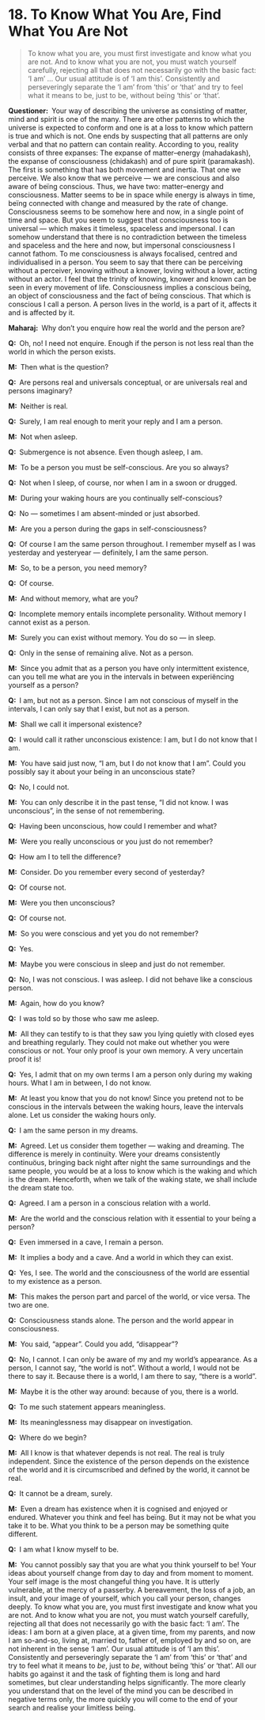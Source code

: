 # 18. To Know What You Are, Find What You Are Not

>To know what you are, you must first investigate and know what you are not. And to know what you are not, you must watch yourself carefully, rejecting all that does not necessarily go with the basic fact: ‘I am’ … Our usual attitude is of ‘I am this’. Consistently and perseveringly separate the ‘I am’ from ‘this’ or ‘that’ and try to feel what it means to <span style=font-style:normal>be</span>, just to <span style=font-style:normal>be</span>, without beïng ‘this’ or ‘that’.

**Questioner:**&ensp;Your way of describing the universe as consisting of matter, mind and spirit is one of the many. There are other patterns to which the universe is expected to conform and one is at a loss to know which pattern is true and which is not. One ends by suspecting that all patterns are only verbal and that no pattern can contain reality. According to you, reality consists of three expanses: The expanse of matter–energy (<span data-tippy-content="The great expanse of existence, the universe of matter and energy.">mahadakash</span>), the expanse of consciousness (<span data-tippy-content="[<em>chit</em>, to perceive + <em>akash</em>, expanse, sky] <em>Brahman</em> in its aspect of limitless knowledge, the expanse of awareness. Variöusly used for consciousness, individual as well as universal.">chidakash</span>) and of pure spirit (<span data-tippy-content="The great expanse, the timeless and spaceless reality; the Absolute beïng.">paramakash</span>). The first is something that has both movement and inertia. That one we perceive. We also know that we perceive — we are conscious and also aware of beïng conscious. Thus, we have two: matter–energy and consciousness. Matter seems to be in space while energy is always in time, beïng connected with change and measured by the rate of change. Consciousness seems to be somehow here and now, in a single point of time and space. But you seem to suggest that consciousness too is universal — which makes it timeless, spaceless and impersonal. I can somehow understand that there is no contradiction between the timeless and spaceless and the here and now, but impersonal consciousness I cannot fathom. To me consciousness is always focalised, centred and individualised in a person. You seem to say that there can be perceiving without a perceiver, knowing without a knower, loving without a lover, acting without an actor. I feel that the trinity of knowing, knower and known can be seen in every movement of life. Consciousness implies a conscious beïng, an object of consciousness and the fact of beïng conscious. That which is conscious I call a person. A person lives in the world, is a part of it, affects it and is affected by it. 

**Maharaj:**&ensp;Why don’t you enquire how real the world and the person are?

**Q:**&ensp;Oh, no! I need not enquire. Enough if the person is not less real than the world in which the person exists.

**M:**&ensp;Then what is the question?

**Q:**&ensp;Are persons real and universals conceptual, or are universals real and persons imaginary?

**M:**&ensp;Neither is real.

**Q:**&ensp;Surely, I am real enough to merit your reply and I am a person.

**M:**&ensp;Not when asleep.

**Q:**&ensp;Submergence is not absence. Even though asleep, I am.

**M:**&ensp;To be a person you must be self-conscious. Are you so always?

**Q:**&ensp;Not when I sleep, of course, nor when I am in a swoon or drugged.

**M:**&ensp;During your waking hours are you continually self-conscious?

**Q:**&ensp;No — sometimes I am absent-minded or just absorbed.

**M:**&ensp;Are you a person during the gaps in self-consciousness?

**Q:**&ensp;Of course I am the same person throughout. I remember myself as I was yesterday and yesteryear — definitely, I am the same person.

**M:**&ensp;So, to be a person, you need memory?

**Q:**&ensp;Of course.

**M:**&ensp;And without memory, what are you?

**Q:**&ensp;Incomplete memory entails incomplete personality. Without memory I cannot exist as a person.

**M:**&ensp;Surely you can exist without memory. You do so — in sleep.

**Q:**&ensp;Only in the sense of remaining alive. Not as a person.

**M:**&ensp;Since you admit that as a person you have only intermittent existence, can you tell me what are you in the intervals in between experiëncing yourself as a person?

**Q:**&ensp;I am, but not as a person. Since I am not conscious of myself in the intervals, I can only say that I exist, but not as a person.

**M:**&ensp;Shall we call it impersonal existence?

**Q:**&ensp;I would call it rather unconscious existence: I am, but I do not know that I am.

**M:**&ensp;You have said just now, “I am, but I do not know that I am”. Could you possibly say it about your beïng in an unconscious state?

**Q:**&ensp;No, I could not.

**M:**&ensp;You can only describe it in the past tense, “I did not know. I was unconscious”, in the sense of not remembering.

**Q:**&ensp;Having been unconscious, how could I remember and what?

**M:**&ensp;Were you really unconscious or you just do not remember?

**Q:**&ensp;How am I to tell the difference?

**M:**&ensp;Consider. Do you remember every second of yesterday?

**Q:**&ensp;Of course not.

**M:**&ensp;Were you then unconscious?

**Q:**&ensp;Of course not.

**M:**&ensp;So you were conscious and yet you do not remember?

**Q:**&ensp;Yes.

**M:**&ensp;Maybe you were conscious in sleep and just do not remember.

**Q:**&ensp;No, I was not conscious. I was asleep. I did not behave like a conscious person.

**M:**&ensp;Again, how do you know?

**Q:**&ensp;I was told so by those who saw me asleep.

**M:**&ensp;All they can testify to is that they saw you lying quietly with closed eyes and breathing regularly. They could not make out whether you were conscious or not. Your only proof is your own memory. A very uncertain proof it is!

**Q:**&ensp;Yes, I admit that on my own terms I am a person only during my waking hours. What I am in between, I do not know.

**M:**&ensp;At least you know that you do not know! Since you pretend not to be conscious in the intervals between the waking hours, leave the intervals alone. Let us consider the waking hours only.

**Q:**&ensp;I am the same person in my dreams.

**M:**&ensp;Agreed. Let us consider them together — waking and dreaming. The difference is merely in continuïty. Were your dreams consistently continuöus, bringing back night after night the same surroundings and the same people, you would be at a loss to know which is the waking and which is the dream. Henceforth, when we talk of the waking state, we shall include the dream state too.

**Q:**&ensp;Agreed. I am a person in a conscious relation with a world. 

**M:**&ensp;Are the world and the conscious relation with it essential to your beïng a person?

**Q:**&ensp;Even immersed in a cave, I remain a person.

**M:**&ensp;It implies a body and a cave. And a world in which they can exist.

**Q:**&ensp;Yes, I see. The world and the consciousness of the world are essential to my existence as a person.

**M:**&ensp;This makes the person part and parcel of the world, or vice versa. The two are one.

**Q:**&ensp;Consciousness stands alone. The person and the world appear in consciousness.

**M:**&ensp;You said, “appear”. Could you add, “disappear”?

**Q:**&ensp;No, I cannot. I can only be aware of my and my world’s appearance. As a person, I cannot say, “the world is not”. Without a world, I would not be there to say it. Because there is a world, I am there to say, “there is a world”.

**M:**&ensp;Maybe it is the other way around: because of you, there is a world.

**Q:**&ensp;To me such statement appears meaningless.

**M:**&ensp;Its meaninglessness may disappear on investigation.

**Q:**&ensp;Where do we begin?

**M:**&ensp;All I know is that whatever depends is not real. The real is truly independent. Since the existence of the person depends on the existence of the world and it is circumscribed and defined by the world, it cannot be real.

**Q:**&ensp;It cannot be a dream, surely.

**M:**&ensp;Even a dream has existence when it is cognised and enjoyed or endured. Whatever you think and feel has beïng. But it may not be what you take it to be. What you think to be a person may be something quite different.

**Q:**&ensp;I am what I know myself to be.

**M:**&ensp;You cannot possibly say that you are what you think yourself to be! Your ideas about yourself change from day to day and from moment to moment. Your self image is the most changeful thing you have. It is utterly vulnerable, at the mercy of a passerby. A bereavement, the loss of a job, an insult, and your image of yourself, which you call your person, changes deeply. To know what you are, you must first investigate and know what you are not. And to know what you are not, you must watch yourself carefully, rejecting all that does not necessarily go with the basic fact: ‘I am’. The ideas: I am born at a given place, at a given time, from my parents, and now I am so-and-so, living at, married to, father of, employed by and so on, are not inherent in the sense ‘I am’. Our usual attitude is of ‘I am this’. Consistently and perseveringly separate the ‘I am’ from ‘this’ or ‘that’ and try to feel what it means to *be*, just to *be*, without beïng ‘this’ or ‘that’. All our habits go against it and the task of fighting them is long and hard sometimes, but clear understanding helps significantly. The more clearly you understand that on the level of the mind you can be described in negative terms only, the more quickly you will come to the end of your search and realise your limitless beïng.

<script>
export default {
  props: ["slot-key"],
  mounted () {
    tippy("[data-tippy-content]", {allowHTML: true});
  }
}
</script>